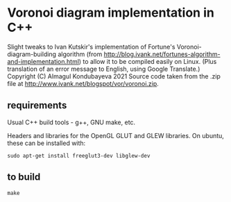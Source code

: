 
# Voronoi diagram implementation in C++

Slight tweaks to Ivan Kutskir's implementation of Fortune's Voronoi-diagram-building
algorithm (from <http://blog.ivank.net/fortunes-algorithm-and-implementation.html>)
to allow it to be compiled easily on Linux. (Plus translation of an error message
to English, using Google Translate.)
Copyright (C) Almagul Kondubayeva 2021
Source code taken from the .zip file at
<http://www.ivank.net/blogspot/vor/voronoi.zip>.

## requirements

Usual C++ build tools - g++, GNU make, etc.

Headers and libraries for the OpenGL GLUT and GLEW libraries.
On ubuntu, these can be installed with:

```
sudo apt-get install freeglut3-dev libglew-dev
```

## to build

```
make
```
